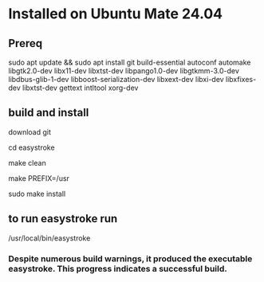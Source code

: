 # Installed on Ubuntu Mate 24.04 
## Prereq

sudo apt update && sudo apt install git build-essential autoconf automake libgtk2.0-dev libx11-dev libxtst-dev libpango1.0-dev libgtkmm-3.0-dev libdbus-glib-1-dev libboost-serialization-dev libxext-dev libxi-dev libxfixes-dev libxtst-dev gettext intltool xorg-dev

## build and install
download git

cd easystroke

make clean

make PREFIX=/usr

sudo make install

## to run easystroke run
/usr/local/bin/easystroke


### Despite numerous build warnings, it produced the executable easystroke. This progress indicates a successful build.
